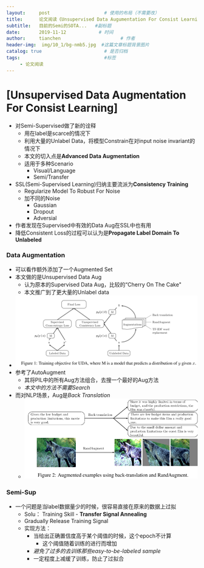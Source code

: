 ```yaml
---
layout:     post                    # 使用的布局（不需要改）
title:      论文阅读《Unsupervised Data Augumentation For Consist Learning》          # 标题 
subtitle:   目前的Semi的SOTA...   #副标题
date:       2019-11-12            # 时间
author:     tianchen                      # 作者
header-img:  img/10_1/bg-nmb5.jpg  #这篇文章标题背景图片  
catalog: true                       # 是否归档
tags:                               #标签
     - 论文阅读
---
```


# [Unsupervised Data Augmentation For Consist Learning]
* 对Semi-Supervised做了新的诠释
  * 用在label是scarce的情况下
  * 利用大量的Unlabel Data，将模型Constrain在对input noise invariant的情况下
  * 本文的切入点是**Advanced Data Augmentation**
  * 适用于多种Scenario
    * Visual/Language
    * Semi/Transfer
* SSL(Semi-Supervised Learning)归纳主要流派为**Consistency Training**
  * Regularize Model To Robust For Noise
  * 加不同的Noise  
    * Gaussian
    * Dropout
    * Adversial
* 作者发现在Supervised中有效的Data Aug在SSL中也有用
* 降低Consistent Loss的过程可以认为是**Propagate Label Domain To Unlabeled**

### Data Augmentation
* 可以看作额外添加了一个Augmented Set
* 本文做的是Unsupervised Data Aug
  * 认为原本的Supervised Data Aug，比较的“Cherry On The Cake"
  * 本文推广到了更大量的Unlabel data
* ![](https://github.com/A-suozhang/MyPicBed/raw/master/img/20191112101038.png)
* 参考了AutoAugment
  * 其将PIL中的所有Aug方法组合，去搜一个最好的Aug方法
  * *本文中的方法不需要Search*
* 而对NLP场景，Aug是*Back Translation*
  * ![](https://github.com/A-suozhang/MyPicBed/raw/master/img/20191112103038.png)

### Semi-Sup
* 一个问题是当label数据量少的时候，很容易直接在原来的数据上过拟
  * Solu： Training Skill - **Transfer Signal Annealing**
  * Gradually Release Training Signal
  * 实现方法：
    * 当给出正确置信度高于某个阈值的时候，这个epoch不计算
      * 这个阈值随着训练的进行而增加
    * *避免了过多的去训练那些easy-to-be-labeled sample*
    * 一定程度上减缓了训练，防止了过拟合

